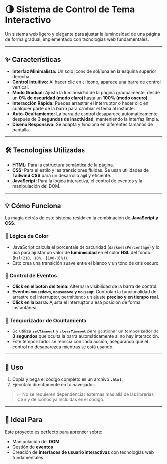 # 🌗 Sistema de Control de Tema Interactivo

Un sistema web ligero y elegante para ajustar la luminosidad de una página de forma gradual, implementado con tecnologías web fundamentales.

---

## ✨ Características

- **Interfaz Minimalista:** Un solo icono de sol/luna en la esquina superior derecha.  
- **Control Intuitivo:** Al hacer clic en el icono, aparece una barra de control vertical.  
- **Modo Gradual:** Ajusta la luminosidad de la página gradualmente, desde un **0% de oscuridad (modo claro)** hasta un **100% (modo oscuro)**.  
- **Interacción Rápida:** Puedes arrastrar el interruptor o hacer clic en cualquier parte de la barra para cambiar el tema al instante.  
- **Auto-Ocultamiento:** La barra de control desaparece automáticamente después de **3 segundos de inactividad**, manteniendo la interfaz limpia.  
- **Diseño Responsivo:** Se adapta y funciona en diferentes tamaños de pantalla.  

---

## 🛠️ Tecnologías Utilizadas

- **HTML:** Para la estructura semántica de la página.  
- **CSS:** Para el estilo y las transiciones fluidas. Se usan utilidades de **Tailwind CSS** para un desarrollo ágil y eficiente.  
- **JavaScript:** Para la lógica interactiva, el control de eventos y la manipulación del DOM.  

---

## 💡 Cómo Funciona

La magia detrás de este sistema reside en la combinación de **JavaScript y CSS**.

### 🔹 Lógica de Color
- JavaScript calcula el porcentaje de oscuridad (`darknessPercentage`) y lo usa para ajustar un valor de **luminosidad** en el color **HSL** del fondo (`hsl(210, 10%, [100-0]%)`).  
- Esto crea una transición suave entre el blanco y un tono de gris oscuro.  

### 🔹 Control de Eventos
- **Click en el botón del tema:** Alterna la visibilidad de la barra de control.  
- **Eventos `mousedown`, `mousemove` y `mouseup`:** Controlan la funcionalidad de arrastre del interruptor, permitiendo un ajuste **preciso y en tiempo real**.  
- **Click en la barra:** Ajusta el interruptor a esa posición de forma instantánea.  

### 🔹 Temporizador de Ocultamiento
- Se utiliza **`setTimeout`** y **`clearTimeout`** para gestionar un temporizador de **3 segundos** que oculta la barra automáticamente si no hay interacción.  
- Este temporizador se reinicia con cada acción, asegurando que el control no desaparezca mientras se está usando.  

---

## 🚀 Uso

1. Copia y pega el código completo en un archivo **`.html`**.  
2. Ejecútalo directamente en tu navegador.  

> ✅ No se requieren dependencias externas más allá de las librerías CSS y de iconos ya incluidas en el código.  

---

## 🎯 Ideal Para

Este proyecto es perfecto para aprender sobre:  

- Manipulación del **DOM**  
- Gestión de **eventos**  
- Creación de **interfaces de usuario interactivas** con tecnologías web fundamentales  
